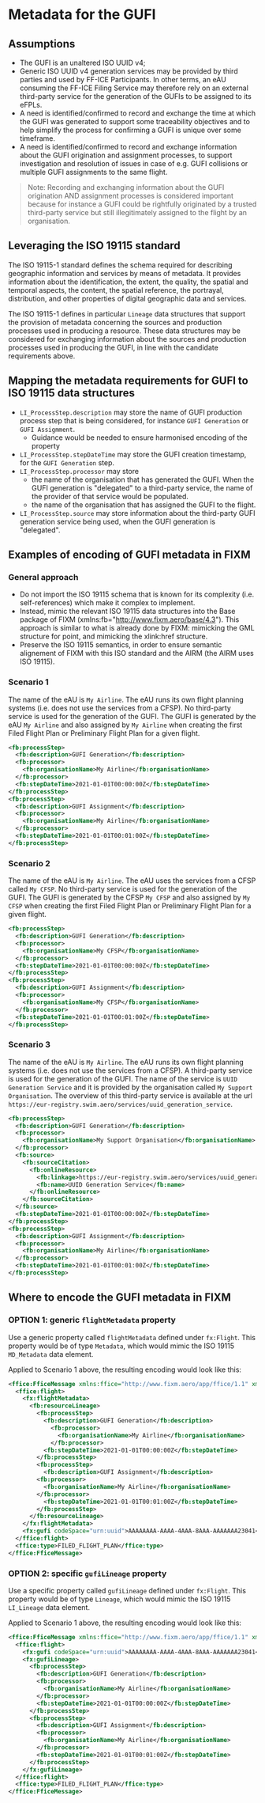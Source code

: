 # Metadata for the GUFI

## Assumptions
- The GUFI is an unaltered ISO UUID v4;   
- Generic ISO UUID v4 generation services may be provided by third parties and used by FF-ICE Participants. In other terms, an eAU consuming the FF-ICE Filing Service may therefore rely on an external third-party service for the generation of the GUFIs to be assigned to its eFPLs. 
- A need is identified/confirmed to record and exchange the time at which the GUFI was generated to support some traceability objectives and to help simplify the process for confirming a GUFI is unique over some timeframe.         
- A need is identified/confirmed to record and exchange information about the GUFI origination and assignment processes, to support investigation and resolution of issues in case of e.g. GUFI collisions or multiple GUFI assignments to the same flight.

> Note: Recording and exchanging information about the GUFI origination AND assignment processes is considered important because for instance a GUFI could be rightfully originated by a trusted third-party service but still illegitimately assigned to the flight by an organisation.

## Leveraging the ISO 19115 standard 
The ISO 19115-1 standard defines the schema required for describing geographic information and services by means of metadata. It provides information about the identification, the extent, the quality, the spatial and temporal aspects, the content, the spatial reference, the portrayal, distribution, and other properties of digital geographic data and services.

The ISO 19115-1 defines in particular `Lineage` data structures that support the provision of metadata concerning the sources and production processes used in producing a resource. These data structures may be considered for exchanging information about the sources and production processes used in producing the GUFI, in line with the candidate requirements above.

## Mapping the metadata requirements for GUFI to ISO 19115 data structures
- `LI_ProcessStep.description` may store the name of GUFI production process step that is being considered, for instance `GUFI Generation` or `GUFI Assigmment`.
   - Guidance would be needed to ensure harmonised encoding of the property 
- `LI_ProcessStep.stepDateTime` may store the GUFI creation timestamp, for the `GUFI Generation` step.
- `LI_ProcessStep.processor` may store 
   - the name of the organisation that has generated the GUFI. When the GUFI generation is "delegated" to a third-party service, the name of the provider of that service would be populated.
   - the name of the organisation that has assigned the GUFI to the flight.
- `LI_ProcessStep.source` may store information about the third-party GUFI generation service being used, when the GUFI generation is "delegated".

## Examples of encoding of GUFI metadata in FIXM

### General approach
- Do not import the ISO 19115 schema that is known for its complexity (i.e. self-references) which make it complex to implement.
- Instead, mimic the relevant ISO 19115 data structures into the Base package of FIXM (xmlns:fb="http://www.fixm.aero/base/4.3"). This approach is similar to what is already done by FIXM: mimicking the GML structure for point, and mimicking the xlink:href structure.     
- Preserve the ISO 19115 semantics, in order to ensure semantic alignement of FIXM with this ISO standard and the AIRM (the AIRM uses ISO 19115).  

### Scenario 1
The name of the eAU is `My Airline`. The eAU runs its own flight planning systems (i.e. does not use the services from a CFSP). No third-party service is used for the generation of the GUFI. The GUFI is generated by the eAU `My Airline` and also assigned by `My Airline` when creating the first Filed Flight Plan or Preliminary Flight Plan for a given flight.

```xml
<fb:processStep>
  <fb:description>GUFI Generation</fb:description>
  <fb:processor>
    <fb:organisationName>My Airline</fb:organisationName>
  </fb:processor>
  <fb:stepDateTime>2021-01-01T00:00:00Z</fb:stepDateTime>
</fb:processStep>
<fb:processStep>
  <fb:description>GUFI Assignment</fb:description>
  <fb:processor>
    <fb:organisationName>My Airline</fb:organisationName>
  </fb:processor>
  <fb:stepDateTime>2021-01-01T00:01:00Z</fb:stepDateTime>
</fb:processStep>
```
 
### Scenario 2
The name of the eAU is `My Airline`. The eAU uses the services from a CFSP called `My CFSP`. No third-party service is used for the generation of the GUFI. The GUFI is generated by the CFSP `My CFSP` and also assigned by `My CFSP` when creating the first Filed Flight Plan or Preliminary Flight Plan for a given flight.

```xml
<fb:processStep>
  <fb:description>GUFI Generation</fb:description>
  <fb:processor>
    <fb:organisationName>My CFSP</fb:organisationName>
  </fb:processor>
  <fb:stepDateTime>2021-01-01T00:00:00Z</fb:stepDateTime>
</fb:processStep>
<fb:processStep>
  <fb:description>GUFI Assignment</fb:description>
  <fb:processor>
    <fb:organisationName>My CFSP</fb:organisationName>
  </fb:processor>
  <fb:stepDateTime>2021-01-01T00:01:00Z</fb:stepDateTime>
</fb:processStep>
```

### Scenario 3
The name of the eAU is `My Airline`. The eAU runs its own flight planning systems (i.e. does not use the services from a CFSP). A third-party service is used for the generation of the GUFI. The name of the service is `UUID Generation Service` and it is provided by the organisation called `My Support Organisation`. The overview of this third-party service  is available at the url `https://eur-registry.swim.aero/services/uuid_generation_service`.

```xml
<fb:processStep>
  <fb:description>GUFI Generation</fb:description>
  <fb:processor>
    <fb:organisationName>My Support Organisation</fb:organisationName>
  </fb:processor>	
  <fb:source>
    <fb:sourceCitation>
      <fb:onlineResource>
        <fb:linkage>https://eur-registry.swim.aero/services/uuid_generation_service</fb:linkage>
        <fb:name>UUID Generation Service</fb:name>
      </fb:onlineResource>
    </fb:sourceCitation>
  </fb:source>
  <fb:stepDateTime>2021-01-01T00:00:00Z</fb:stepDateTime>
</fb:processStep>
<fb:processStep>
  <fb:description>GUFI Assignment</fb:description>
  <fb:processor>
    <fb:organisationName>My Airline</fb:organisationName>
  </fb:processor>
  <fb:stepDateTime>2021-01-01T00:01:00Z</fb:stepDateTime>
</fb:processStep>	
```

## Where to encode the GUFI metadata in FIXM

### OPTION 1: generic `flightMetadata` property
Use a generic property called `flightMetadata` defined under `fx:Flight`. This property would be of type `Metadata`, which would mimic the ISO 19115 `MD_Metadata` data element.   

Applied to Scenario 1 above, the resulting encoding would look like this: 
```xml
<ffice:FficeMessage xmlns:ffice="http://www.fixm.aero/app/ffice/1.1" xmlns:fx="http://www.fixm.aero/flight/4.3" xmlns:fb="http://www.fixm.aero/base/4.3">
  <ffice:flight>
    <fx:flightMetadata>
      <fb:resourceLineage>
        <fb:processStep>
          <fb:description>GUFI Generation</fb:description>
            <fb:processor>
              <fb:organisationName>My Airline</fb:organisationName>
            </fb:processor>
          <fb:stepDateTime>2021-01-01T00:00:00Z</fb:stepDateTime>
        </fb:processStep>
        <fb:processStep>
          <fb:description>GUFI Assignment</fb:description>
        <fb:processor>
          <fb:organisationName>My Airline</fb:organisationName>
        </fb:processor>
          <fb:stepDateTime>2021-01-01T00:01:00Z</fb:stepDateTime>
        </fb:processStep>
      </fb:resourceLineage>
    </fx:flightMetadata>
    <fx:gufi codeSpace="urn:uuid">AAAAAAAA-AAAA-4AAA-8AAA-AAAAAAA23041</fx:gufi>
  </ffice:flight>	
  <ffice:type>FILED_FLIGHT_PLAN</ffice:type>
</ffice:FficeMessage>
```

### OPTION 2: specific `gufiLineage` property
Use a specific property called `gufiLineage` defined under `fx:Flight`. This property would be of type `Lineage`, which would mimic the ISO 19115 `LI_Lineage` data element. 

Applied to Scenario 1 above, the resulting encoding would look like this:
```xml
<ffice:FficeMessage xmlns:ffice="http://www.fixm.aero/app/ffice/1.1" xmlns:fx="http://www.fixm.aero/flight/4.3" xmlns:fb="http://www.fixm.aero/base/4.3">
  <ffice:flight>
    <fx:gufi codeSpace="urn:uuid">AAAAAAAA-AAAA-4AAA-8AAA-AAAAAAA23041</fx:gufi>
    <fx:gufiLineage>
      <fb:processStep>
        <fb:description>GUFI Generation</fb:description>
        <fb:processor>
          <fb:organisationName>My Airline</fb:organisationName>
        </fb:processor>
        <fb:stepDateTime>2021-01-01T00:00:00Z</fb:stepDateTime>
      </fb:processStep>
      <fb:processStep>
        <fb:description>GUFI Assignment</fb:description>
        <fb:processor>
          <fb:organisationName>My Airline</fb:organisationName>
        </fb:processor>
        <fb:stepDateTime>2021-01-01T00:01:00Z</fb:stepDateTime>
      </fb:processStep>
    </fx:gufiLineage>
  </ffice:flight>
  <ffice:type>FILED_FLIGHT_PLAN</ffice:type>
</ffice:FficeMessage>
```
